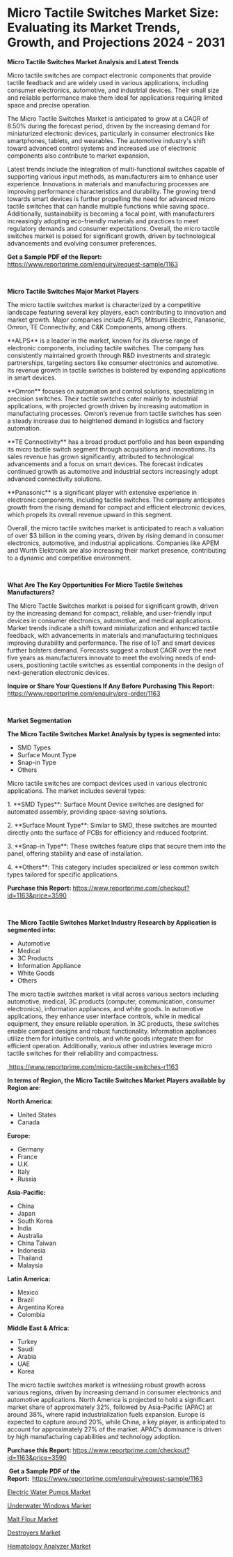 <p><h1>Micro Tactile Switches Market Size: Evaluating its Market Trends, Growth, and Projections 2024 - 2031</h1></p><p><strong>Micro Tactile Switches Market Analysis and Latest Trends</strong></p>
<p><p>Micro tactile switches are compact electronic components that provide tactile feedback and are widely used in various applications, including consumer electronics, automotive, and industrial devices. Their small size and reliable performance make them ideal for applications requiring limited space and precise operation.</p><p>The Micro Tactile Switches Market is anticipated to grow at a CAGR of 8.50% during the forecast period, driven by the increasing demand for miniaturized electronic devices, particularly in consumer electronics like smartphones, tablets, and wearables. The automotive industry's shift toward advanced control systems and increased use of electronic components also contribute to market expansion. </p><p>Latest trends include the integration of multi-functional switches capable of supporting various input methods, as manufacturers aim to enhance user experience. Innovations in materials and manufacturing processes are improving performance characteristics and durability. The growing trend towards smart devices is further propelling the need for advanced micro tactile switches that can handle multiple functions while saving space. Additionally, sustainability is becoming a focal point, with manufacturers increasingly adopting eco-friendly materials and practices to meet regulatory demands and consumer expectations. Overall, the micro tactile switches market is poised for significant growth, driven by technological advancements and evolving consumer preferences.</p></p>
<p><strong>Get a Sample PDF of the Report:&nbsp;</strong> <a href="https://www.reportprime.com/enquiry/request-sample/1163">https://www.reportprime.com/enquiry/request-sample/1163</a></p>
<p>&nbsp;</p>
<p><strong>Micro Tactile Switches Major Market Players</strong></p>
<p><p>The micro tactile switches market is characterized by a competitive landscape featuring several key players, each contributing to innovation and market growth. Major companies include ALPS, Mitsumi Electric, Panasonic, Omron, TE Connectivity, and C&K Components, among others. </p><p>**ALPS** is a leader in the market, known for its diverse range of electronic components, including tactile switches. The company has consistently maintained growth through R&D investments and strategic partnerships, targeting sectors like consumer electronics and automotive. Its revenue growth in tactile switches is bolstered by expanding applications in smart devices.</p><p>**Omron** focuses on automation and control solutions, specializing in precision switches. Their tactile switches cater mainly to industrial applications, with projected growth driven by increasing automation in manufacturing processes. Omron’s revenue from tactile switches has seen a steady increase due to heightened demand in logistics and factory automation.</p><p>**TE Connectivity** has a broad product portfolio and has been expanding its micro tactile switch segment through acquisitions and innovations. Its sales revenue has grown significantly, attributed to technological advancements and a focus on smart devices. The forecast indicates continued growth as automotive and industrial sectors increasingly adopt advanced connectivity solutions.</p><p>**Panasonic** is a significant player with extensive experience in electronic components, including tactile switches. The company anticipates growth from the rising demand for compact and efficient electronic devices, which propels its overall revenue upward in this segment.</p><p>Overall, the micro tactile switches market is anticipated to reach a valuation of over $3 billion in the coming years, driven by rising demand in consumer electronics, automotive, and industrial applications. Companies like APEM and Wurth Elektronik are also increasing their market presence, contributing to a dynamic and competitive environment.</p></p>
<p>&nbsp;</p>
<p><strong>What Are The Key Opportunities For Micro Tactile Switches Manufacturers?</strong></p>
<p><p>The Micro Tactile Switches market is poised for significant growth, driven by the increasing demand for compact, reliable, and user-friendly input devices in consumer electronics, automotive, and medical applications. Market trends indicate a shift toward miniaturization and enhanced tactile feedback, with advancements in materials and manufacturing techniques improving durability and performance. The rise of IoT and smart devices further bolsters demand. Forecasts suggest a robust CAGR over the next five years as manufacturers innovate to meet the evolving needs of end-users, positioning tactile switches as essential components in the design of next-generation electronic devices.</p></p>
<p><strong>Inquire or Share Your Questions If Any Before Purchasing This Report:</strong> <a href="https://www.reportprime.com/enquiry/pre-order/1163">https://www.reportprime.com/enquiry/pre-order/1163</a></p>
<p>&nbsp;</p>
<p><strong>Market Segmentation</strong></p>
<p><strong>The Micro Tactile Switches Market Analysis by types is segmented into:</strong></p>
<p><ul><li>SMD Types</li><li>Surface Mount Type</li><li>Snap-in Type</li><li>Others</li></ul></p>
<p><p>Micro tactile switches are compact devices used in various electronic applications. The market includes several types: </p><p>1. **SMD Types**: Surface Mount Device switches are designed for automated assembly, providing space-saving solutions.</p><p>2. **Surface Mount Type**: Similar to SMD, these switches are mounted directly onto the surface of PCBs for efficiency and reduced footprint. </p><p>3. **Snap-in Type**: These switches feature clips that secure them into the panel, offering stability and ease of installation. </p><p>4. **Others**: This category includes specialized or less common switch types tailored for specific applications.</p></p>
<p><strong>Purchase this Report:&nbsp;</strong><a href="https://www.reportprime.com/checkout?id=1163&price=3590">https://www.reportprime.com/checkout?id=1163&price=3590</a></p>
<p>&nbsp;</p>
<p><strong>The Micro Tactile Switches Market Industry Research by Application is segmented into:</strong></p>
<p><ul><li>Automotive</li><li>Medical</li><li>3C Products</li><li>Information Appliance</li><li>White Goods</li><li>Others</li></ul></p>
<p><p>The micro tactile switches market is vital across various sectors including automotive, medical, 3C products (computer, communication, consumer electronics), information appliances, and white goods. In automotive applications, they enhance user interface controls, while in medical equipment, they ensure reliable operation. In 3C products, these switches enable compact designs and robust functionality. Information appliances utilize them for intuitive controls, and white goods integrate them for efficient operation. Additionally, various other industries leverage micro tactile switches for their reliability and compactness.</p></p>
<p><a href="https://www.reportprime.com/micro-tactile-switches-r1163">&nbsp;https://www.reportprime.com/micro-tactile-switches-r1163</a></p>
<p><strong>In terms of Region, the Micro Tactile Switches Market Players available by Region are:</strong></p>
<p>
    <p> <strong> North America: </strong>
        <ul>
            <li>United States</li>
            <li>Canada</li>
        </ul>
        </p> 
    <p> <strong> Europe: </strong>
        <ul>
            <li>Germany</li>
            <li>France</li>
            <li>U.K.</li>
            <li>Italy</li>
            <li>Russia</li>
        </ul>
        </p> 
    <p> <strong> Asia-Pacific: </strong>
        <ul>
            <li>China</li>
            <li>Japan</li>
            <li>South Korea</li>
            <li>India</li>
            <li>Australia</li>
            <li>China Taiwan</li>
            <li>Indonesia</li>
            <li>Thailand</li>
            <li>Malaysia</li>
        </ul>
        </p> 
    <p> <strong> Latin America: </strong>
        <ul>
            <li>Mexico</li>
            <li>Brazil</li>
            <li>Argentina Korea</li>
            <li>Colombia</li>
        </ul>
        </p> 
    <p> <strong> Middle East & Africa: </strong>
        <ul>
            <li>Turkey</li>
            <li>Saudi</li>
            <li>Arabia</li>
            <li>UAE</li>
            <li>Korea</li>
        </ul>
    </p>
    </p>
<p><p>The micro tactile switches market is witnessing robust growth across various regions, driven by increasing demand in consumer electronics and automotive applications. North America is projected to hold a significant market share of approximately 32%, followed by Asia-Pacific (APAC) at around 38%, where rapid industrialization fuels expansion. Europe is expected to capture around 20%, while China, a key player, is anticipated to account for approximately 27% of the market. APAC's dominance is driven by high manufacturing capabilities and technology adoption.</p></p>
<p><strong>Purchase this Report: </strong><a href="https://www.reportprime.com/checkout?id=1163&price=3590">https://www.reportprime.com/checkout?id=1163&price=3590</a></p>
<p>&nbsp;<strong>Get a Sample PDF of the Report:&nbsp;&nbsp;</strong><a href="https://www.reportprime.com/enquiry/request-sample/1163">https://www.reportprime.com/enquiry/request-sample/1163</a></p>
<p><strong></strong></p>
<p><p><a href="https://github.com/WashimHussain441/Market-Research-Report-List-1/blob/main/electric-water-pumps-market.md">Electric Water Pumps Market</a></p><p><a href="https://issuu.com/reportprime-2/docs/underwater-windows-market-size-2030_ccb2aadbfc25ea">Underwater Windows Market</a></p><p><a href="https://medium.com/@tracey.gray97887/the-global-malt-flour-market-is-a-dynamic-and-growing-industry-d992771bf5e7">Malt Flour Market</a></p><p><a href="https://www.linkedin.com/pulse/destroyers-market-segmentation-geographical-regions-forcast-0hehf?trackingId=ByD3Y72AQZCZXNcHE3%2BFsA%3D%3D">Destroyers Market</a></p><p><a href="https://github.com/Annahawkins697/Market-Research-Report-List-1/blob/main/hematology-analyzer-market.md">Hematology Analyzer Market</a></p></p>